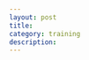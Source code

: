 ```yaml
---
layout: post
title: 
category: training
description: 
---
```


[Angelia]:    http://angeliaw.github.com  "Angelia"
